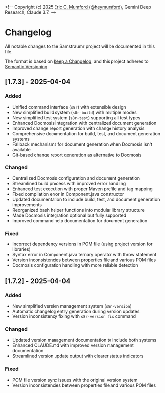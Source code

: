 <\!-- 
Copyright (c) 2025 [Eric C. Mumford (@heymumford)](https://github.com/heymumford), Gemini Deep Research, Claude 3.7.
-->

# Changelog

All notable changes to the Samstraumr project will be documented in this file.

The format is based on [Keep a Changelog](https://keepachangelog.com/en/1.0.0/),
and this project adheres to [Semantic Versioning](https://semver.org/spec/v2.0.0.html).

## [1.7.3] - 2025-04-04

### Added
- Unified command interface (`s8r`) with extensible design
- New simplified build system (`s8r-build`) with multiple modes
- New simplified test system (`s8r-test`) supporting all test types
- Enhanced Docmosis integration with centralized document generation
- Improved change report generation with change history analysis
- Comprehensive documentation for build, test, and document generation systems
- Fallback mechanisms for document generation when Docmosis isn't available
- Git-based change report generation as alternative to Docmosis

### Changed
- Centralized Docmosis configuration and document generation
- Streamlined build process with improved error handling
- Enhanced test execution with proper Maven profile and tag mapping
- Fixed compilation error in Component.java constructor
- Updated documentation to include build, test, and document generation improvements
- Reorganized bash helper functions into modular library structure
- Made Docmosis integration optional but fully supported
- Improved command help documentation for document generation

### Fixed
- Incorrect dependency versions in POM file (using project version for libraries)
- Syntax error in Component.java ternary operator with throw statement
- Version inconsistencies between properties file and various POM files
- Docmosis configuration handling with more reliable detection

## [1.7.2] - 2025-04-04

### Added
- New simplified version management system (`s8r-version`)
- Automatic changelog entry generation during version updates
- Version inconsistency fixing with `s8r-version fix` command

### Changed
- Updated version management documentation to include both systems
- Enhanced CLAUDE.md with improved version management documentation
- Streamlined version update output with clearer status indicators

### Fixed
- POM file version sync issues with the original version system
- Version inconsistencies between properties file and various POM files
